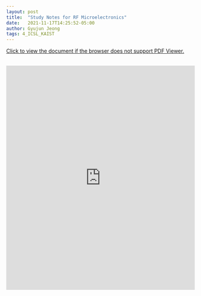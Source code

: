 ```yaml
---
layout: post
title:  "Study Notes for RF Microelectronics"
date:   2021-11-17T14:25:52-05:00
author: Gyujun Jeong
tags: 4_ICSL_KAIST
---
```


<a href="https://drive.google.com/file/d/1W4HdYn2MIrd8wX6IwvpDWeW6Is30gUE5/preview" target="_blank">Click to view the document if the browser does not support PDF Viewer.</a><br><br>
<iframe src="https://drive.google.com/file/d/1W4HdYn2MIrd8wX6IwvpDWeW6Is30gUE5/preview" style="width:100%; height:600px;" frameborder="0"></iframe>
